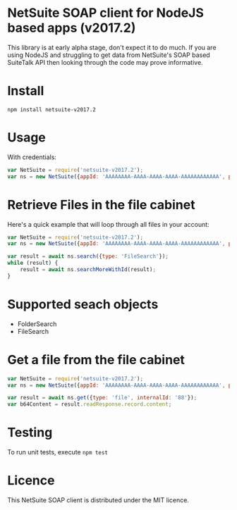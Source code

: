 # NetSuite SOAP client for NodeJS based apps (v2017.2)

This library is at early alpha stage, don't expect it to do much. If you are using NodeJS and struggling to get data from NetSuite's SOAP based SuiteTalk API
then looking through the code may prove informative.

# Install

```
npm install netsuite-v2017.2
```

# Usage

With credentials:
```js
var NetSuite = require('netsuite-v2017.2');
var ns = new NetSuite({appId: 'AAAAAAAA-AAAA-AAAA-AAAA-AAAAAAAAAAAA', passport: {account: 'TSTDRV111111', email: 'you@yourcompany.com', password: 'shhhhh'}});
```

# Retrieve Files in the file cabinet

Here's a quick example that will loop through all files in your account:

```js
var NetSuite = require('netsuite-v2017.2');
var ns = new NetSuite({appId: 'AAAAAAAA-AAAA-AAAA-AAAA-AAAAAAAAAAAA', passport: {account: 'TSTDRV111111', email: 'you@yourcompany.com', password: 'shhhhh'}});

var result = await ns.search({type: 'FileSearch'});
while (result) {
    result = await ns.searchMoreWithId(result);
}
```

# Supported seach objects

 * FolderSearch
 * FileSearch

# Get a file from the file cabinet

```js
var NetSuite = require('netsuite-v2017.2');
var ns = new NetSuite({appId: 'AAAAAAAA-AAAA-AAAA-AAAA-AAAAAAAAAAAA', passport: {account: 'TSTDRV111111', email: 'you@yourcompany.com', password: 'shhhhh'}});

var result = await ns.get({type: 'file', internalId: '88'});
var b64Content = result.readResponse.record.content;
```

# Testing
To run unit tests, execute `npm test`

# Licence

This NetSuite SOAP client is distributed under the MIT licence.